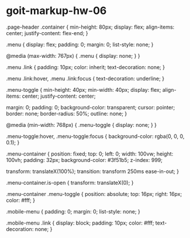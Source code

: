 # goit-markup-hw-06









.page-header .container {
  min-height: 80px;
  display: flex;
  align-items: center;
  justify-content: flex-end;
}

.menu {
  display: flex;
  padding: 0;
  margin: 0;
  list-style: none;
}

@media (max-width: 767px) {
  .menu {
    display: none;
  }
}

.menu .link {
  padding: 10px;
  color: inherit;
  text-decoration: none;
}

.menu .link:hover,
.menu .link:focus {
  text-decoration: underline;
}

.menu-toggle {
  min-height: 40px;
  min-width: 40px;
  display: flex;
  align-items: center;
  justify-content: center;

  margin: 0;
  padding: 0;
  background-color: transparent;
  cursor: pointer;
  border: none;
  border-radius: 50%;
  outline: none;
}

@media (min-width: 768px) {
  .menu-toggle {
    display: none;
  }
}

.menu-toggle:hover,
.menu-toggle:focus {
  background-color: rgba(0, 0, 0, 0.1);
}

.menu-container {
  position: fixed;
  top: 0;
  left: 0;
  width: 100vw;
  height: 100vh;
  padding: 32px;
  background-color: #3f51b5;
  z-index: 999;

  transform: translateX(100%);
  transition: transform 250ms ease-in-out;
}

.menu-container.is-open {
  transform: translateX(0);
}

.menu-container .menu-toggle {
  position: absolute;
  top: 16px;
  right: 16px;
  color: #fff;
}

.mobile-menu {
  padding: 0;
  margin: 0;
  list-style: none;
}

.mobile-menu .link {
  display: block;
  padding: 10px;
  color: #fff;
  text-decoration: none;
}
